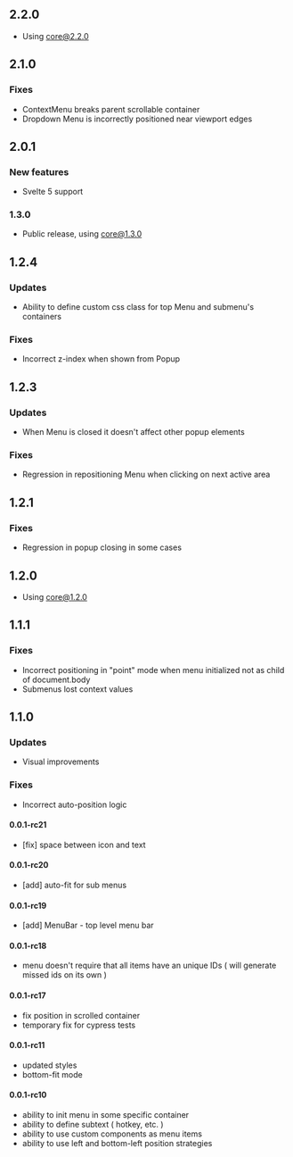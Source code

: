 ## 2.2.0

-   Using core@2.2.0

## 2.1.0

### Fixes

-   ContextMenu breaks parent scrollable container
-   Dropdown Menu is incorrectly positioned near viewport edges

## 2.0.1

### New features

-   Svelte 5 support

### 1.3.0

-   Public release, using core@1.3.0

## 1.2.4

### Updates

-   Ability to define custom css class for top Menu and submenu's containers

### Fixes

-   Incorrect z-index when shown from Popup

## 1.2.3

### Updates

-   When Menu is closed it doesn't affect other popup elements

### Fixes

-   Regression in repositioning Menu when clicking on next active area

## 1.2.1

### Fixes

-   Regression in popup closing in some cases

## 1.2.0

-   Using core@1.2.0

## 1.1.1

### Fixes

-   Incorrect positioning in "point" mode when menu initialized not as child of document.body
-   Submenus lost context values

## 1.1.0

### Updates

-   Visual improvements

### Fixes

-   Incorrect auto-position logic

#### 0.0.1-rc21

-   [fix] space between icon and text

#### 0.0.1-rc20

-   [add] auto-fit for sub menus

#### 0.0.1-rc19

-   [add] MenuBar - top level menu bar

#### 0.0.1-rc18

-   menu doesn't require that all items have an unique IDs ( will generate missed ids on its own )

#### 0.0.1-rc17

-   fix position in scrolled container
-   temporary fix for cypress tests

#### 0.0.1-rc11

-   updated styles
-   bottom-fit mode

#### 0.0.1-rc10

-   ability to init menu in some specific container
-   ability to define subtext ( hotkey, etc. )
-   ability to use custom components as menu items
-   ability to use left and bottom-left position strategies
